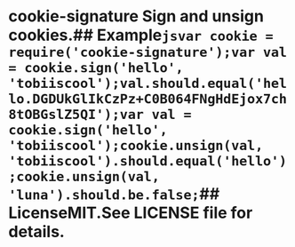 # cookie-signature  Sign and unsign cookies.## Example```jsvar cookie = require('cookie-signature');var val = cookie.sign('hello', 'tobiiscool');val.should.equal('hello.DGDUkGlIkCzPz+C0B064FNgHdEjox7ch8tOBGslZ5QI');var val = cookie.sign('hello', 'tobiiscool');cookie.unsign(val, 'tobiiscool').should.equal('hello');cookie.unsign(val, 'luna').should.be.false;```## LicenseMIT.See LICENSE file for details.
